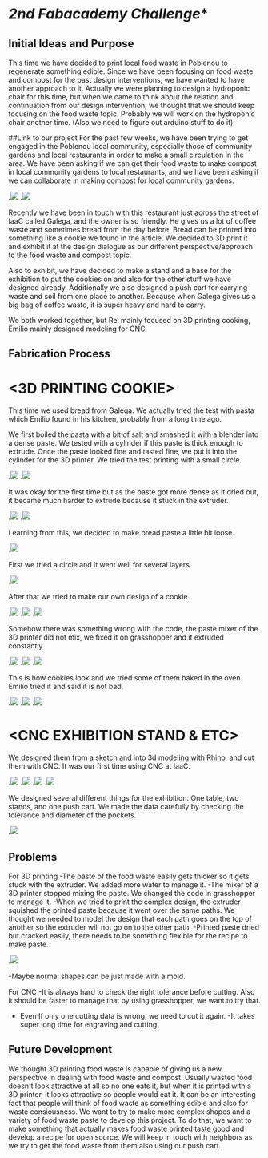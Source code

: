 *2nd Fabacademy Challenge**
===============

## Initial Ideas and Purpose 

This time we have decided to print local food waste in Poblenou to regenerate something edible. Since we have been focusing on food waste and compost for the past design interventions, we have wanted to have another approach to it. Actually we were planning to design a hydroponic chair for this time, but when we came to think about the relation and continuation from our design intervention, we thought that we should keep focusing on the food waste topic. Probably we will work on the hydroponic chair another time. (Also we need to figure out arduino stuff to do it)

##Link to our project
For the past few weeks, we have been trying to get engaged in the Poblenou local community, especially those of community gardens and local restaurants in order to make a small circulation in the area. We have been asking if we can get their food waste to make compost in local community gardens to local restaurants, and we have been asking if we can collaborate in making compost for local community gardens.

.![](/images/S__5234729.jpg)
.![](/images/S__5349426.jpg)

Recently we have been in touch with this restaurant just across the street of IaaC called Galega, and the owner is so friendly. He gives us a lot of coffee waste and sometimes bread from the day before. Bread can be printed into something like a cookie we found in the article. We decided to 3D print it and exhibit it at the design dialogue as our different perspective/approach to the food waste and compost topic.

Also to exhibit, we have decided to make a stand and a base for the exhibition to put the cookies on and also for the other stuff we have designed already. Additionally we also designed a push cart for carrying waste and soil from one place to another. Because when Galega gives us a big bag of coffee waste, it is super heavy and hard to carry. 

We both worked together, but Rei mainly focused on 3D printing cooking,  Emilio mainly designed modeling for CNC.


## Fabrication Process

# <3D PRINTING COOKIE>
This time we used bread from Galega. We actually tried the test with pasta which Emilio found in his kitchen, probably from a long time ago. 


We first boiled the pasta with a bit of salt and smashed it with a blender into a dense paste. 
We tested with a cylinder if this paste is thick enough to extrude.
Once the paste looked fine and tasted fine, we put it into the cylinder for the 3D printer. 
We tried the test printing with a small circle.

.![](/images/3w7AgmXdM15vgqxXv5PC1648207302-1648207390.gif)
.![](/images/S__5349430.jpg)

It was okay for the first time but as the paste got more dense as it dried out, it became much harder to extrude because it stuck in the extruder.

.![](/images/S__5349427.jpg)
.![](/images/S__5349423.jpg)

Learning from this, we decided to make bread paste a little bit loose. 

.![](/images/S__5349421.jpg)

First we tried a circle and it went well for several layers.

.![](/images/S__5349416.jpg)

After that we tried to make our own design of a cookie. 

.![](/images/design.jpg)
.![](/images/Videotogif.gif)
.![](/images/Videotogif2.gif)

Somehow there was something wrong with the code, the paste mixer of the 3D printer did not mix, we fixed it on grasshopper and it extruded constantly.

.![](/images/)
.![](/images/S__5349391.jpg)
.![](/images/S__5349389.jpg)

This is how cookies look and we tried some of them baked in the oven. Emilio tried it and said it is not bad.

.![](/images/S__5349387.jpg)
.![](/images/S__5349397.jpg)
.![](/images/S__5349396.jpg)

# <CNC EXHIBITION STAND & ETC>

We designed them from a sketch and into 3d modeling with Rhino, and cut them with CNC. It was our first time using CNC at IaaC.

.![](/images/1.jpeg)
.![](/images/2.jpeg)
.![](/images/3.jpeg)
.![](/images/4.jpeg)

We designed several different things for the exhibition. One table, two stands, and one push cart.
We made the data carefully by checking the tolerance and diameter of the pockets.

.![](/images/4.jpg)


## Problems

For 3D printing
-The paste of the food waste easily gets thicker so it gets stuck with the extruder. We added more water to manage it.
-The mixer of a 3D printer stopped mixing the paste. We changed the code in grasshopper to manage it.
-When we tried to print the complex design, the extruder squished the printed paste because it went over the same paths. We thought we needed to model the design that each path goes on the top of another so the extruder will not go on to the other path.
-Printed paste dried but cracked easily, there needs to be something flexible for the recipe to make paste.

.![](/images/S__5349381.jpg)

-Maybe normal shapes can be just made with a mold. 

For CNC
-It is always hard to check the right  tolerance before cutting. Also it should be faster to manage that by using grasshopper, we want to try that.
- Even If only one cutting data is wrong, we need to cut it again.
-It takes super long time for engraving and cutting.

## Future Development
We thought 3D printing food waste is capable of giving us a new perspective in dealing with food waste and compost. Usually wasted food doesn't look attractive at all so no one eats it, but when it is printed with a 3D printer, it looks attractive so people would eat it. It can be an interesting fact that people will think of food waste as something edible and also for waste consiousness. 
We want to try to make  more complex shapes and a variety of food waste paste to develop this project. To do that, we want to make something that actually makes food waste printed taste good and develop a recipe for open source. 
We will keep in touch with neighbors as we try to get the food waste from them also using our push cart.





